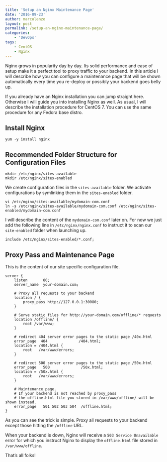 ```yaml
---
title: 'Setup an Nginx Maintenance Page'
date: '2016-09-23'
author: marcolenzo
layout: post
permalink: /setup-an-nginx-maintenance-page/
categories:
    - 'DevOps'
tags:
    - CentOS
    - Nginx
---
```


Nginx grows in popularity day by day. Its solid performance and ease of setup make it a perfect tool to proxy traffic to your backend. In this article I will describe how you can configure a maintenance page that will be shown automatically every time you re-deploy or possibly your backend goes belly up.

If you already have an Nginx installation you can jump straight here. Otherwise I will guide you into installing Nginx as well. As usual, I will describe the installation procedure for CentOS 7. You can use the same procedure for any Fedora base distro.

## Install Nginx

```shell
yum -y install nginx
```

## Recommended Folder Structure for Configuration Files

```shell
mkdir /etc/nginx/sites-available
mkdir /etc/nginx/sites-enabled
```

We create configuration files in the `sites-available` folder. We activate configurations by symlinking them in the `sites-enabled` folder.

```shell
vi /etc/nginx/sites-available/mydomain-com.conf
ln -s /etc/nginx/sites-available/mydomain-com.conf /etc/nginx/sites-enabled/mydomain-com.conf
```

I will describe the content of the `mydomain-com.conf` later on. For now we just add the following line in `/etc/nginx/nginx.conf` to instruct it to scan our `site-enabled` folder when launching up.

```shell
include /etc/nginx/sites-enabled/*.conf;
```

## Proxy Pass and Maintenance Page

This is the content of our site specific configuration file.

```nginx
server {
    listen       80;
    server_name  your-domain.com;

    # Proxy all requests to your backend
    location / {
        proxy_pass http://127.0.0.1:30080; 
    }

    # Serve static files for http://your-domain.com/offline/* requests
    location /offline/ { 
        root /var/www;
    }

    # redirect 404 server error pages to the static page /40x.html
    error_page  404              /404.html;
    location = /404.html {
        root   /var/www/errors;
    }

    # redirect 500 server error pages to the static page /50x.html
    error_page   500              /50x.html;
    location = /50x.html {
        root   /var/www/errors;
    }

    # Maintenance page. 
    # If your backend is not reached by proxy_pass 
    # the offline.html file you stored in /var/www/offline/ will be shown instead.
    error_page   501 502 503 504  /offline.html;
}
```

As you can see the trick is simple. Proxy all requests to your backend except those hitting the `/offline` URL.

When your backend is down, Nginx will receive a `503 Service Unavailable` error for which you instruct Nginx to display the `offline.html` file stored in `/var/www/offline`.

That’s all folks!